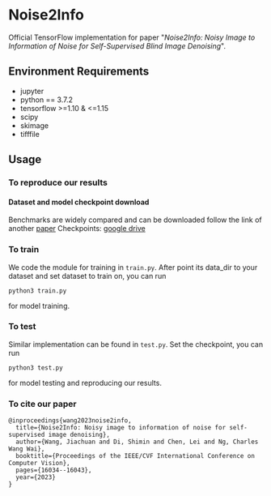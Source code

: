 # Noise2Info
Official TensorFlow implementation for paper
"*Noise2Info: Noisy Image to Information of Noise for Self-Supervised Blind Image Denoising*".


## Environment Requirements
- jupyter
- python == 3.7.2
- tensorflow >=1.10 & <=1.15
- scipy
- skimage
- tifffile

## Usage

### To reproduce our results

#### Dataset and model checkpoint download
Benchmarks are widely compared and can be downloaded follow the link of another [paper](https://github.com/divelab/Noise2Same/tree/main/Denoising_data)
Checkpoints: [google drive](https://drive.google.com/drive/folders/13bWMm0q3spYPeiKLf4Lorxj2sXfa9xD0?usp=sharing)
### To train
We code the module for training in ``train.py``. After point its data_dir to your dataset and set dataset to train on, 
you can run
```angular2html
python3 train.py
```
for model training. 
### To test
Similar implementation can be found in ``test.py``. Set the checkpoint, you can run
```angular2html
python3 test.py
```
for model testing and reproducing our results. 
### To cite our paper
```angular2html
@inproceedings{wang2023noise2info,
  title={Noise2Info: Noisy image to information of noise for self-supervised image denoising},
  author={Wang, Jiachuan and Di, Shimin and Chen, Lei and Ng, Charles Wang Wai},
  booktitle={Proceedings of the IEEE/CVF International Conference on Computer Vision},
  pages={16034--16043},
  year={2023}
}
```

